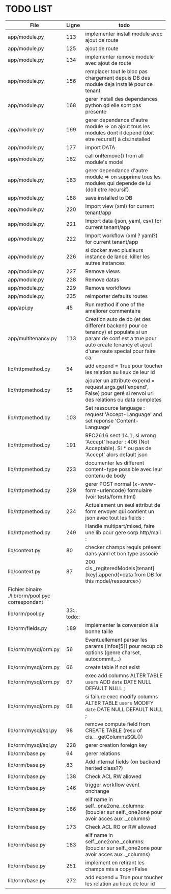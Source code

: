 # TODO LIST

|File|Ligne|todo|
|----|-----|----|
|app/module.py|113| implementer install module avec ajout de route|
|app/module.py|125| ajout de route|
|app/module.py|134| implementer remove module avec ajout de route|
|app/module.py|156| remplacer tout le bloc pas chargement depuis DB des module deja installé pour ce tenant|
|app/module.py|168| gerer install des dependances python qd elle sont pas présente|
|app/module.py|169| gerer dependance d'autre module => on ajout tous les modules dont il depend (doit etre recursif) à cls.installed|
|app/module.py|177| import DATA|
|app/module.py|182| call onRemove() from all module's model|
|app/module.py|183| gerer dependance d'autre module => on supprime tous les modules qui depende de lui (doit etre recursif)|
|app/module.py|188| save installed to DB|
|app/module.py|220| Import view (xml) for current tenant/app|
|app/module.py|221| Import data (json, yaml, csv) for current tenant/app|
|app/module.py|222| Import workflow (xml ? yaml?) for current tenant/app|
|app/module.py|226| si docker avec plusieurs instance de lancé, killer les autres instances|
|app/module.py|227| Remove views|
|app/module.py|228| Remove datas|
|app/module.py|229| Remove workflows|
|app/module.py|235| reimporter defaults routes|
|app/api.py|45|Run method if one of the  ameliorer commentaire|
|app/multitenancy.py|113| Creation auto de db (et des different backend pour ce tenancy) et populate si un param de conf est a true pour auto create tenancy et ajout d'une route special pour faire ca.|
|lib/httpmethod.py|54| add expend = True pour toucher les relation au lieux de leur id|
|lib/httpmethod.py|55| ajouter un attribute expend = request.args.get('expend', False) pour geré si renvoi url des relations ou data completes|
|lib/httpmethod.py|103| Set ressource language : request 'Accept-Language' and set reponse 'Content-Language'|
|lib/httpmethod.py|191| RFC2616 sect 14.1, si wrong 'Accept' header : 406 (Not Acceptable). Si * ou pas de 'Accept' alors default json|
|lib/httpmethod.py|223| documenter les different content-type possible avec leur contenu de body|
|lib/httpmethod.py|229| gerer POST normal (x-www-form-urlencode) formulaire (voir tests/form.html)|
|lib/httpmethod.py|234| Actuelement un seul attribut de form envoyer qui contient un json avec tout les fields :|
|lib/httpmethod.py|249| Handle multipart/mixed, faire une lib pour gere corp http/mail :|
|lib/context.py|80| checker champs requis présent dans yaml et bon type associé|
|lib/context.py|87|200 cls._regiteredModels[tenant][key].append(<data from DB for this model/ressource>)|
Fichier binaire ./lib/orm/pool.pyc correspondant|
|lib/orm/pool.py|33:.. todo::|
|lib/orm/fields.py|189| implémenter la conversion à la bonne taille|
|lib/orm/mysql/orm.py|56| Eventuellement parser les params (infos[5]) pour recup db options (genre charset, autocommit,...)|
|lib/orm/mysql/orm.py|66| create table if not exist|
|lib/orm/mysql/orm.py|67| exec add columns ALTER TABLE `users` ADD `date` DATE NULL DEFAULT NULL ;|
|lib/orm/mysql/orm.py|68| si failure exec modify columns ALTER TABLE `users` MODIFY `date` DATE NULL DEFAULT NULL ;|
|lib/orm/mysql/sql.py|98| remove compute field from CREATE TABLE (resu of cls.__getColumnsSQL())|
|lib/orm/mysql/sql.py|228| gerer creation foreign key|
|lib/orm/base.py|64| gerer relations|
|lib/orm/base.py|83| Add internal fields (on backend herited class??)|
|lib/orm/base.py|138| Check ACL RW allowed|
|lib/orm/base.py|146| trigger workflow event onchange|
|lib/orm/base.py|166| elif name in self._one2one._columns: (boucler sur self._one2one pour avoir acces aux ._columns)|
|lib/orm/base.py|173| Check ACL RO or RW allowed|
|lib/orm/base.py|183| elif name in self._one2one._columns: (boucler sur self._one2one pour avoir acces aux ._columns)|
|lib/orm/base.py|251| implement en retirant les champs mis a copy=False|
|lib/orm/base.py|272| add expend = True pour toucher les relation au lieux de leur id|
